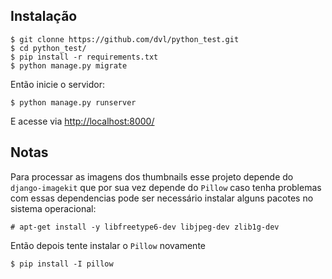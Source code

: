 ## Instalação

    $ git clonne https://github.com/dvl/python_test.git
    $ cd python_test/
    $ pip install -r requirements.txt
    $ python manage.py migrate
    
Então inicie o servidor:

    $ python manage.py runserver
    
E acesse via [http://localhost:8000/](http://localhost:8000/)

## Notas

Para processar as imagens dos thumbnails esse projeto depende do `django-imagekit` que por sua vez depende do `Pillow` caso tenha problemas com essas dependencias pode ser necessário instalar alguns pacotes no sistema operacional:

    # apt-get install -y libfreetype6-dev libjpeg-dev zlib1g-dev
    
Então depois tente instalar o `Pillow` novamente

    $ pip install -I pillow
